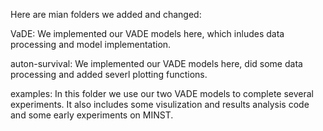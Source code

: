 Here are mian folders we added and changed:

VaDE: We implemented our VADE models here, which inludes data processing and model implementation.

auton-survival: We implemented our VADE models here, did some data processing and added severl plotting functions.

examples: In this folder we use our two VADE models to complete several experiments. It also includes some visulization and results analysis code and some early experiments on MINST.


